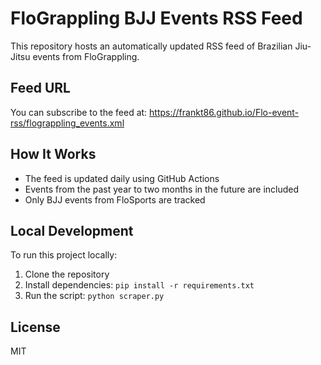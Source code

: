 # FloGrappling BJJ Events RSS Feed

This repository hosts an automatically updated RSS feed of Brazilian Jiu-Jitsu events from FloGrappling.

## Feed URL

You can subscribe to the feed at: https://frankt86.github.io/Flo-event-rss/flograppling_events.xml

## How It Works

- The feed is updated daily using GitHub Actions
- Events from the past year to two months in the future are included
- Only BJJ events from FloSports are tracked

## Local Development

To run this project locally:

1. Clone the repository
2. Install dependencies: `pip install -r requirements.txt`
3. Run the script: `python scraper.py`

## License

MIT
